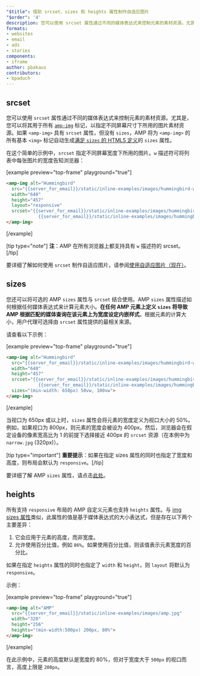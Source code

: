 ```yaml
---
"$title": 借助 srcset、sizes 和 heights 属性制作自适应图片
"$order": '4'
description: 您可以使用 srcset 属性通过不同的媒体表达式来控制元素的素材资源。尤其是，您可以将其用于所有 amp-img 标记，以指定…
formats:
- websites
- email
- ads
- stories
components:
- iframe
author: pbakaus
contributors:
- bpaduch
---
```


## srcset

您可以使用 `srcset` 属性通过不同的媒体表达式来控制元素的素材资源。尤其是，您可以将其用于所有 [`amp-img`](../../../../documentation/components/reference/amp-img.md) 标记，以指定不同屏幕尺寸下所用的图片素材资源。如果 `<amp-img>` 具有 `srcset` 属性，但没有 `sizes`，AMP 将为 `<amp-img>` 的所有基本 `<img>` 标记自动生成<a href="https://developer.mozilla.org/en-US/docs/Web/HTML/Element/img" data-md-type="link">满足 `sizes` 的 HTML5 定义</a>的 `sizes` 属性。

在这个简单的示例中，`srcset` 指定不同屏幕宽度下所用的图片。`w` 描述符可将列表中每张图片的宽度告知浏览器：

[example preview="top-frame" playground="true"]
```html
<amp-img alt="Hummingbird"
  src="{{server_for_email}}/static/inline-examples/images/hummingbird-wide.jpg"
  width="640"
  height="457"
  layout="responsive"
  srcset="{{server_for_email}}/static/inline-examples/images/hummingbird-wide.jpg 640w,
            {{server_for_email}}/static/inline-examples/images/hummingbird-narrow.jpg 320w">
</amp-img>
```
[/example]

[tip type="note"] <strong>注</strong>：AMP 在所有浏览器上都支持具有 `w` 描述符的 srcset。[/tip]

要详细了解如何使用 `srcset` 制作自适应图片，请参阅[使用自适应图片（现在）](http://alistapart.com/article/using-responsive-images-now)。

## sizes

您还可以将可选的 AMP `sizes` 属性与 `srcset` 结合使用。AMP `sizes` 属性描述如何根据任何媒体表达式来计算元素大小。<strong>在任何 AMP 元素上定义 <code>sizes</code> 将导致 AMP 根据匹配的媒体查询在该元素上为宽度设定内嵌样式</strong>。根据元素的计算大小，用户代理可选择由 `srcset` 属性提供的最相关来源。

请查看以下示例：

[example preview="top-frame" playground="true"]
```html
<amp-img alt="Hummingbird"
  src="{{server_for_email}}/static/inline-examples/images/hummingbird-wide.jpg"
  width="640"
  height="457"
  srcset="{{server_for_email}}/static/inline-examples/images/hummingbird-wide.jpg 640w,
            {{server_for_email}}/static/inline-examples/images/hummingbird-narrow.jpg 320w"
  sizes="(min-width: 650px) 50vw, 100vw">
</amp-img>
```
[/example]

当视口为 650px 或以上时，`sizes` 属性会将元素的宽度定义为视口大小的 50%。例如，如果视口为 800px，则元素的宽度会被设为 400px。然后，浏览器会在假定设备的像素宽高比为 1 的前提下选择接近 400px 的 `srcset` 资源（在本例中为 `narrow.jpg` (320px)）。

[tip type="important"] <strong>重要提示</strong>：如果在指定 sizes 属性的同时也指定了宽度和高度，则布局会默认为 `responsive`。[/tip]

要详细了解 AMP `sizes` 属性，请点击[此处](../../../../documentation/guides-and-tutorials/learn/common_attributes.md)。

## heights

所有支持 `responsive` 布局的 AMP 自定义元素也支持 `heights` 属性。与 [img sizes 属性](https://developer.mozilla.org/en-US/docs/Web/HTML/Element/img)类似，此属性的值是基于媒体表达式的大小表达式，但是存在以下两个主要差异：

1. 它会应用于元素的高度，而非宽度。
2. 允许使用百分比值，例如 `86%`。如果使用百分比值，则该值表示元素宽度的百分比。

如果在指定 `heights` 属性的同时也指定了 `width` 和 `height`，则 `layout` 将默认为 `responsive`。

示例：

[example preview="top-frame" playground="true"]
```html
<amp-img alt="AMP"
  src="{{server_for_email}}/static/inline-examples/images/amp.jpg"
  width="320"
  height="256"
  heights="(min-width:500px) 200px, 80%">
</amp-img>
```
[/example]

在此示例中，元素的高度默认是宽度的 80%，但对于宽度大于 `500px` 的视口而言，高度上限是 `200px`。
